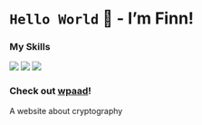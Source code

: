 # ```Hello World``` :wave: - I’m Finn!

### My Skills
<img src="https://img.shields.io/badge/HTML-red?style=for-the-badge" />
<img src="https://img.shields.io/badge/CSS-blue?style=for-the-badge" />
<img src="https://img.shields.io/badge/JAVASCRIPT-yellow?style=for-the-badge" />

### Check out [wpaad](https://wpaad.pages.dev)!
A website about cryptography
